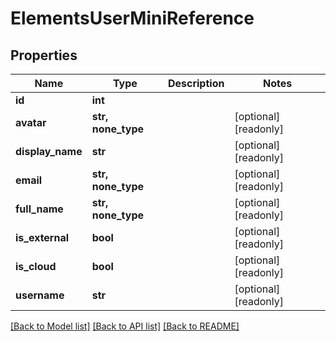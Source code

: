 # ElementsUserMiniReference


## Properties
Name | Type | Description | Notes
------------ | ------------- | ------------- | -------------
**id** | **int** |  | 
**avatar** | **str, none_type** |  | [optional] [readonly] 
**display_name** | **str** |  | [optional] [readonly] 
**email** | **str, none_type** |  | [optional] [readonly] 
**full_name** | **str, none_type** |  | [optional] [readonly] 
**is_external** | **bool** |  | [optional] [readonly] 
**is_cloud** | **bool** |  | [optional] [readonly] 
**username** | **str** |  | [optional] [readonly] 

[[Back to Model list]](../#documentation-for-models) [[Back to API list]](../#documentation-for-api-endpoints) [[Back to README]](../)


